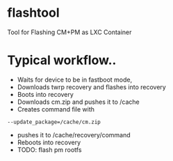 # flashtool
Tool for Flashing CM+PM as LXC Container

# Typical workflow..

- Waits for device to be in fastboot mode,
- Downloads twrp recovery and flashes into recovery
- Boots into recovery
- Downloads cm.zip and pushes it to /cache
- Creates command file with
```
--update_package=/cache/cm.zip
```
- pushes it to /cache/recovery/command
- Reboots into recovery
- TODO: flash pm rootfs
